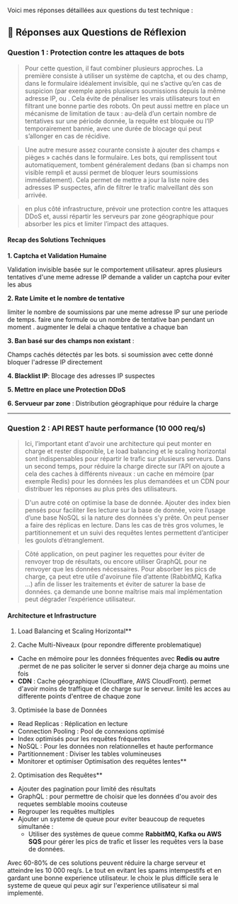 Voici mes réponses détaillées aux questions du test technique :

## 📝 **Réponses aux Questions de Réflexion**

### **Question 1 : Protection contre les attaques de bots**

> Pour cette question, il faut combiner plusieurs approches. La première consiste à utiliser un système de captcha, et ou des champ, dans le formulaire idéalement invisible, qui ne s’active qu’en cas de suspicion (par exemple après plusieurs soumissions depuis la même adresse IP, ou . Cela évite de pénaliser les vrais utilisateurs tout en filtrant une bonne partie des robots. On peut aussi mettre en place un mécanisme de limitation de taux : au-delà d’un certain nombre de tentatives sur une période donnée, la requête est bloquée ou l’IP temporairement bannie, avec une durée de blocage qui peut s’allonger en cas de récidive.

> Une autre mesure assez courante consiste à ajouter des champs « pièges » cachés dans le formulaire. Les bots, qui remplissent tout automatiquement, tombent généralement dedans (ban si champs non visible rempli et aussi permet de bloquer leurs soumissions immédiatement). Cela permet de mettre a jour la liste noire des adresses IP suspectes, afin de filtrer le trafic malveillant dès son arrivée. 

> en plus côté infrastructure, prévoir une protection contre les attaques DDoS et, aussi répartir les serveurs par zone géographique pour absorber les pics et limiter l’impact des attaques.


#### **Recap  des Solutions Techniques**

**1. Captcha et Validation Humaine**

Validation invisible basée sur le comportement utilisateur. apres plusieurs tentatives d'une meme adresse IP demande a valider un captcha pour eviter les abus

**2. Rate Limite  et le nombre de tentative**

limiter le nombre de soumissions par une meme adresse IP sur une periode de temps. faire une formule ou un nombre de tentative ban pendant un moment . augmenter le delai a chaque tentative a chaque ban

**3. Ban basé sur des champs non existant** : 

Champs cachés détectés par les bots. si soumission avec cette donné bloquer l'adresse IP directement

**4. Blacklist IP**: Blocage des adresses IP suspectes

**5. Mettre en place une Protection DDoS**

**6. Servueur par zone** : Distribution géographique pour réduire la charge 




------

### **Question 2 : API REST haute performance (10 000 req/s)**

> Ici, l’important etant d'avoir une architecture qui peut monter en charge et rester disponible, Le load balancing et le scaling horizontal sont indispensables pour répartir le trafic sur plusieurs serveurs. 
> Dans un second temps, pour réduire la charge directe sur l’API on ajoute a cela des caches à différents niveaux : un cache en mémoire (par exemple Redis) pour les données les plus demandées et un CDN pour distribuer les réponses au plus près des utilisateurs.

>D'un autre coté on optimise la base de donnée. Ajouter  des index bien pensés pour faciliter lles lecture sur la base de donnée, voire l’usage d’une base NoSQL si la nature des données s’y prête. On peut penser a faire des réplicas en lecture. Dans les cas de très gros volumes, le partitionnement et un suivi des requêtes lentes permettent d’anticiper les goulots d’étranglement.

> Côté application, on peut paginer les requettes pour éviter de renvoyer trop de résultats, ou encore utiliser GraphQL pour ne renvoyer que les données nécessaires. Pour absorber les pics de charge, ça peut etre utile d'avoirune file d’attente (RabbitMQ, Kafka ...) afin de lisser les traitements et éviter de saturer la base de données. ça demande une bonne maîtrise mais mal implémentation peut dégrader l’expérience utilisateur.


#### **Architecture et Infrastructure**

1. Load Balancing et Scaling Horizontal**

2. Cache Multi-Niveaux (pour repondre differente problematique)
- Cache en mémoire pour les données fréquentes avec **Redis ou autre** .permet de ne pas soliciter le server si donner deja charge au moins une fois
- **CDN** : Cache géographique (Cloudflare, AWS CloudFront). permet d'avoir moins de traffique et de charge sur le serveur. limité les acces au differente points d'entree de chaque zone

3. Optimisée la base de Données
- Read Replicas : Réplication en lecture
- Connection Pooling : Pool de connexions optimisé
- Index optimisés pour les requêtes fréquentes
- NoSQL : Pour les données non relationnelles et haute performance
- Partitionnement : Diviser les tables volumineuses
- Monitorer et optimiser Optimisation des requêtes lentes** 

2. Optimisation des Requêtes**
-  Ajouter des pagination pour limité des résultats 
-  GraphQL :  pour permettre de choisir que les données d'ou avoir des requetes semblable mooins couteuse 
- Regrouper les requêtes multiples 
- Ajouter un systeme de queue pour eviter beaucoup de requetes simultanée :
   - Utiliser des systèmes de queue comme **RabbitMQ, Kafka ou AWS SQS** pour gérer les pics de trafic et lisser les requêtes vers la base de données.




Avec 60-80% de ces solutions peuvent réduire la charge serveur et atteindre les 10 000 req/s. Le tout en evitant les spams intempestifs et en gardant une bonne experience utilisateur.
le choix le plus difficile sera le systeme de queue qui peux agir sur l'experience utilisateur si mal implementé.